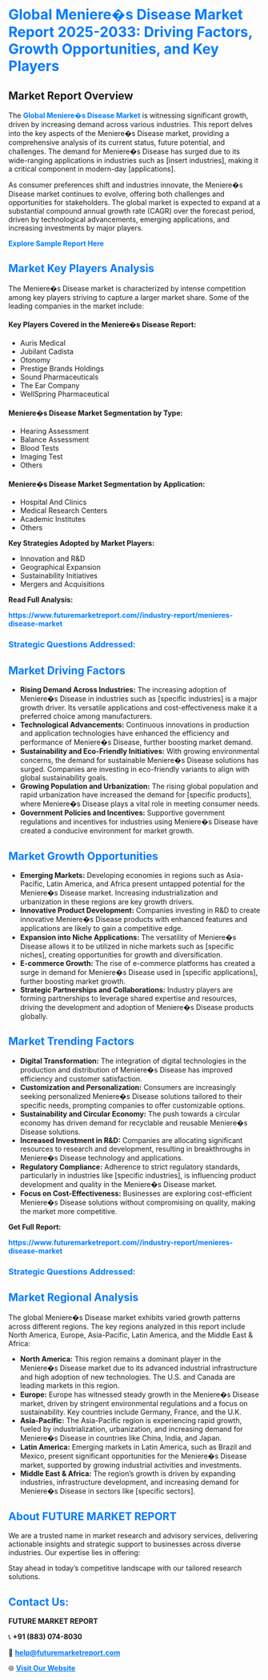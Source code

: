 <h1 style="color: #007BFF;">Global Meniere�s Disease Market Report 2025-2033: Driving Factors, Growth Opportunities, and Key Players</h1>

<section id="overview">
<h2>Market Report Overview</h2>
<p>The <a href="https://www.futuremarketreport.com//industry-report/menieres-disease-market" style="color: #007BFF; text-decoration: none;"><strong>Global Meniere�s Disease Market</strong></a> is witnessing significant growth, driven by increasing demand across various industries. This report delves into the key aspects of the Meniere�s Disease market, providing a comprehensive analysis of its current status, future potential, and challenges. The demand for Meniere�s Disease has surged due to its wide-ranging applications in industries such as [insert industries], making it a critical component in modern-day [applications].</p>
<p>As consumer preferences shift and industries innovate, the Meniere�s Disease market continues to evolve, offering both challenges and opportunities for stakeholders. The global market is expected to expand at a substantial compound annual growth rate (CAGR) over the forecast period, driven by technological advancements, emerging applications, and increasing investments by major players.</p>
</section>

<section id="overview">
<p><a href="https://www.futuremarketreport.com//request-sample/reportId=63644" style="color: #007BFF; text-decoration: none;"><strong>Explore Sample Report Here</strong></a></p>
</section>

<section id="key-players">
<h2 style="color: #007BFF;">Market Key Players Analysis</h2>
<p>The Meniere�s Disease market is characterized by intense competition among key players striving to capture a larger market share. Some of the leading companies in the market include:</p>
<h4>Key Players Covered in the Meniere�s Disease Report:</h4>
<ul><li>Auris Medical</li><li>Jubilant Cadista</li><li>Otonomy</li><li>Prestige Brands Holdings</li><li>Sound Pharmaceuticals</li><li>The Ear Company</li><li>WellSpring Pharmaceutical</li></ul>
<h4>Meniere�s Disease Market Segmentation by Type:</h4>
<ul><li>Hearing Assessment</li><li>Balance Assessment</li><li>Blood Tests</li><li>Imaging Test</li><li>Others</li></ul>

<h4>Meniere�s Disease Market Segmentation by Application:</h4>
<ul><li>Hospital And Clinics</li><li>Medical Research Centers</li><li>Academic Institutes</li><li>Others</li></ul>
<p><strong>Key Strategies Adopted by Market Players:</strong></p>
<ul>
<li>Innovation and R&D</li>
<li>Geographical Expansion</li>
<li>Sustainability Initiatives</li>
<li>Mergers and Acquisitions</li>
</ul>
</section>

<section>
<p><strong>Read Full Analysis: </strong></p><a href="https://www.futuremarketreport.com//industry-report/menieres-disease-market" style="color: #007BFF; text-decoration: none;"><strong>https://www.futuremarketreport.com//industry-report/menieres-disease-market</strong></a>
<h3 style="color: #007BFF;">Strategic Questions Addressed:</h3>
</section>

<section id="driving-factors">
<h2 style="color: #007BFF;">Market Driving Factors</h2>
<ul>
<li><strong>Rising Demand Across Industries:</strong> The increasing adoption of Meniere�s Disease in industries such as [specific industries] is a major growth driver. Its versatile applications and cost-effectiveness make it a preferred choice among manufacturers.</li>
<li><strong>Technological Advancements:</strong> Continuous innovations in production and application technologies have enhanced the efficiency and performance of Meniere�s Disease, further boosting market demand.</li>
<li><strong>Sustainability and Eco-Friendly Initiatives:</strong> With growing environmental concerns, the demand for sustainable Meniere�s Disease solutions has surged. Companies are investing in eco-friendly variants to align with global sustainability goals.</li>
<li><strong>Growing Population and Urbanization:</strong> The rising global population and rapid urbanization have increased the demand for [specific products], where Meniere�s Disease plays a vital role in meeting consumer needs.</li>
<li><strong>Government Policies and Incentives:</strong> Supportive government regulations and incentives for industries using Meniere�s Disease have created a conducive environment for market growth.</li>
</ul>
</section>

<section id="growth-opportunities">
<h2 style="color: #007BFF;">Market Growth Opportunities</h2>
<ul>
<li><strong>Emerging Markets:</strong> Developing economies in regions such as Asia-Pacific, Latin America, and Africa present untapped potential for the Meniere�s Disease market. Increasing industrialization and urbanization in these regions are key growth drivers.</li>
<li><strong>Innovative Product Development:</strong> Companies investing in R&D to create innovative Meniere�s Disease products with enhanced features and applications are likely to gain a competitive edge.</li>
<li><strong>Expansion into Niche Applications:</strong> The versatility of Meniere�s Disease allows it to be utilized in niche markets such as [specific niches], creating opportunities for growth and diversification.</li>
<li><strong>E-commerce Growth:</strong> The rise of e-commerce platforms has created a surge in demand for Meniere�s Disease used in [specific applications], further boosting market growth.</li>
<li><strong>Strategic Partnerships and Collaborations:</strong> Industry players are forming partnerships to leverage shared expertise and resources, driving the development and adoption of Meniere�s Disease products globally.</li>
</ul>
</section>

<section id="trending-factors">
<h2 style="color: #007BFF;">Market Trending Factors</h2>
<ul>
<li><strong>Digital Transformation:</strong> The integration of digital technologies in the production and distribution of Meniere�s Disease has improved efficiency and customer satisfaction.</li>
<li><strong>Customization and Personalization:</strong> Consumers are increasingly seeking personalized Meniere�s Disease solutions tailored to their specific needs, prompting companies to offer customizable options.</li>
<li><strong>Sustainability and Circular Economy:</strong> The push towards a circular economy has driven demand for recyclable and reusable Meniere�s Disease solutions.</li>
<li><strong>Increased Investment in R&D:</strong> Companies are allocating significant resources to research and development, resulting in breakthroughs in Meniere�s Disease technology and applications.</li>
<li><strong>Regulatory Compliance:</strong> Adherence to strict regulatory standards, particularly in industries like [specific industries], is influencing product development and quality in the Meniere�s Disease market.</li>
<li><strong>Focus on Cost-Effectiveness:</strong> Businesses are exploring cost-efficient Meniere�s Disease solutions without compromising on quality, making the market more competitive.</li>
</ul>
</section>

<section>
<p><strong>Get Full Report: </strong></p><a href="https://www.futuremarketreport.com//industry-report/menieres-disease-market" style="color: #007BFF; text-decoration: none;"><strong>https://www.futuremarketreport.com//industry-report/menieres-disease-market</strong></a>
<h3 style="color: #007BFF;">Strategic Questions Addressed:</h3>
</section>


<section id="regional-analysis">
<h2 style="color: #007BFF;">Market Regional Analysis</h2>
<p>The global Meniere�s Disease market exhibits varied growth patterns across different regions. The key regions analyzed in this report include North America, Europe, Asia-Pacific, Latin America, and the Middle East & Africa:</p>
<ul>
<li><strong>North America:</strong> This region remains a dominant player in the Meniere�s Disease market due to its advanced industrial infrastructure and high adoption of new technologies. The U.S. and Canada are leading markets in this region.</li>
<li><strong>Europe:</strong> Europe has witnessed steady growth in the Meniere�s Disease market, driven by stringent environmental regulations and a focus on sustainability. Key countries include Germany, France, and the U.K.</li>
<li><strong>Asia-Pacific:</strong> The Asia-Pacific region is experiencing rapid growth, fueled by industrialization, urbanization, and increasing demand for Meniere�s Disease in countries like China, India, and Japan.</li>
<li><strong>Latin America:</strong> Emerging markets in Latin America, such as Brazil and Mexico, present significant opportunities for the Meniere�s Disease market, supported by growing industrial activities and investments.</li>
<li><strong>Middle East & Africa:</strong> The region’s growth is driven by expanding industries, infrastructure development, and increasing demand for Meniere�s Disease in sectors like [specific sectors].</li>
</ul>
</section>

<footer>
<h2 style="color: #007BFF;">About FUTURE MARKET REPORT</h2>
<p>We are a trusted name in market research and advisory services, delivering actionable insights and strategic support to businesses across diverse industries. Our expertise lies in offering:</p>

<p>Stay ahead in today’s competitive landscape with our tailored research solutions.</p>

<h2 style="color: #007BFF;">Contact Us:</h2>
<p><strong>FUTURE MARKET REPORT</strong></p>
<p>📞 <strong>+91 (883) 074-8030</strong></p>
<p>📧 <strong><a href="mailto:help@futuremarketreport.com" style="color: #007BFF;">help@futuremarketreport.com</a></strong></p>
<p>🌐 <strong><a href="https://www.futuremarketreport.com/" style="color: #007BFF;">Visit Our Website</a></strong></p>
</footer>